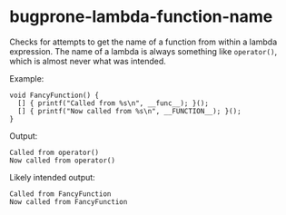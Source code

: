 bugprone-lambda-function-name
=============================

Checks for attempts to get the name of a function from within a lambda
expression. The name of a lambda is always something like `operator()`,
which is almost never what was intended.

Example:

    void FancyFunction() {
      [] { printf("Called from %s\n", __func__); }();
      [] { printf("Now called from %s\n", __FUNCTION__); }();
    }

Output:

    Called from operator()
    Now called from operator()

Likely intended output:

    Called from FancyFunction
    Now called from FancyFunction
